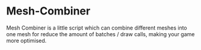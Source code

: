 # Mesh-Combiner
Mesh Combiner is a little script which can combine different meshes into one mesh for reduce the amount of batches / draw calls, making your game more optimised.
